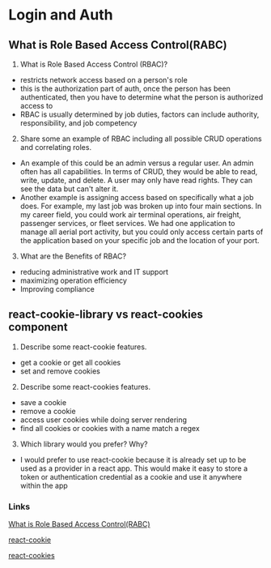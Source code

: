 # Login and Auth

## What is Role Based Access Control(RABC)
1. What is Role Based Access Control (RBAC)?
- restricts network access based on a person's role
- this is the authorization part of auth, once the person has been authenticated, then you have to determine what the person is authorized access to
- RBAC is usually determined by job duties, factors can include authority, responsibility, and job competency
2. Share some an example of RBAC including all possible CRUD operations and correlating roles.
- An example of this could be an admin versus a regular user. An admin often has all capabilities. In terms of CRUD, they would be able to read, write, update, and delete. A user may only have read rights. They can see the data but can't alter it.
- Another example is assigning access based on specifically what a job does. For example, my last job was broken up into four main sections. In my career field, you could work air terminal operations, air freight, passenger services, or fleet services. We had one application to manage all aerial port activity, but you could only access certain parts of the application based on your specific job and the location of your port.

3. What are the Benefits of RBAC?
- reducing administrative work and IT support
- maximizing operation efficiency
- Improving compliance

## react-cookie-library vs react-cookies component
1. Describe some react-cookie features.
- get a cookie or get all cookies
- set and remove cookies

2. Describe some react-cookies features.
- save a cookie
- remove a cookie
- access user cookies while doing server rendering
- find all cookies or cookies with a name match a regex

3. Which library would you prefer? Why?
- I would prefer to use react-cookie because it is already set up to be used as a provider in a react app. This would make it easy to store a token or authentication credential as a cookie and use it anywhere within the app

### Links
[What is Role Based Access Control(RABC)](https://digitalguardian.com/blog/what-role-based-access-control-rbac-examples-benefits-and-more)

[react-cookie](https://www.npmjs.com/package/react-cookie)

[react-cookies](https://www.npmjs.com/package/react-cookies)